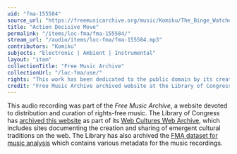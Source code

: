 ```yaml
---
uid: "fma-155584"
source_url: "https://freemusicarchive.org/music/Komiku/The_Binge_Watchers__Score_1/Komiku_-_The_Binge_Watchers_-_Score_1_-_19_Action_Decisive_Move"
title: "Action Decisive Move"
permalink: "/items/loc-fma/fma-155584/"
stream_url: "/audio/items/loc-fma/fma-155584.mp3"
contributors: "Komiku"
subjects: "Electronic | Ambient | Instrumental"
layout: "item"
collectionTitle: "Free Music Archive"
collectionUrl: "/loc-fma/use/"
rights: "This work has been dedicated to the public domain by its creator, thus is free to use and reuse without restriction. You can copy, modify, distribute and perform the work, even for commercial purposes, all without asking permission. Attribution is recommended but not required."
credit: "Free Music Archive archived website at the Library of Congress, Web Archives Division."
---
```


This audio recording was part of the _Free Music Archive_, a website devoted to distribution and curation of rights-free music. The Library of Congress has [archived this website](https://www.loc.gov/item/lcwaN0026492/) as part of its [Web Cultures Web Archive](https://www.loc.gov/collections/web-cultures-web-archive/about-this-collection/), which includes sites documenting the creation and sharing of emergent cultural traditions on the web. The Library has also archived the [FMA dataset for music analysis](https://catalog.loc.gov/vwebv/search?searchCode=LCCN&searchArg=2018655052&searchType=1&permalink=y) which contains various metadata for the music recordings.